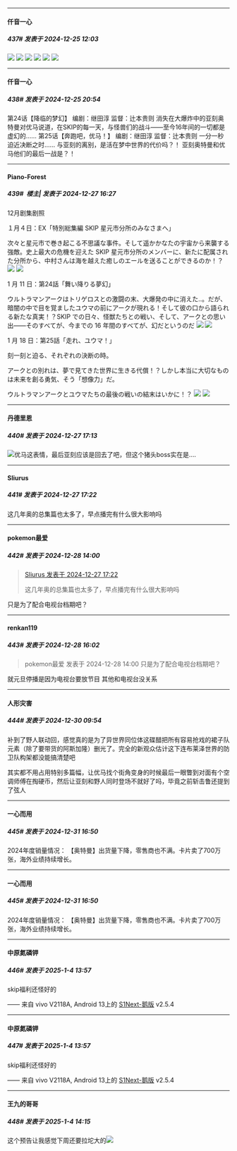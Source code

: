 ﻿
*****

####  仟音一心  
##### 437#       发表于 2024-12-25 12:03

<img src="https://p.sda1.dev/20/e7ecc1a15182becd6d04f33481a3db14/image.jpg" referrerpolicy="no-referrer">
<img src="https://p.sda1.dev/20/8c6d2b1d10287f31fe20a968df3d9522/image.jpg" referrerpolicy="no-referrer">
<img src="https://p.sda1.dev/20/a2b7f6b29b1a35b771b1baae7ece9eaa/image.jpg" referrerpolicy="no-referrer">
<img src="https://p.sda1.dev/20/34fecbc330482f8535b9942e19050b68/image.jpg" referrerpolicy="no-referrer">
<img src="https://p.sda1.dev/20/0f1f8bc0e39fda76627b4a5e5cc32fa4/image.jpg" referrerpolicy="no-referrer">
<img src="https://p.sda1.dev/20/8da0651bf662741ecb4e53146b047fca/image.jpg" referrerpolicy="no-referrer">


*****

####  仟音一心  
##### 438#       发表于 2024-12-25 20:54

第24话【降临的梦幻】
 编剧：继田淳
 监督：辻本贵则
 消失在大爆炸中的亚刻奥特曼对优马说道，在SKIP的每一天，与怪兽们的战斗——至今16年间的一切都是虚幻的……
 第25话【奔跑吧，优马！】
 编剧：继田淳
 监督：辻本贵则
 一分一秒迫近决断之时……
 与亚刻的离别，是活在梦中世界的代价吗？！
 亚刻奥特曼和优马他们的最后一战是？！


*****

####  Piano-Forest  
##### 439#         楼主| 发表于 2024-12-27 16:27

12月剧集剧照

１月４日：EX「特別総集編 SKIP 星元市分所のみなさまへ」

次々と星元市で巻き起こる不思議な事件。そして遥かかなたの宇宙から来襲する強敵。史上最大の危機を迎えた SKIP 星元市分所のメンバーに、新たに配属された分所から、中村さんは海を越えた癒しのエールを送ることができるのか！？
<img src="https://p.sda1.dev/21/e07b7c37181c06d8a7477a8afdf90221/20241227160253.png" referrerpolicy="no-referrer">
<img src="https://p.sda1.dev/21/f09c42eaf92e832d404d1c6b049e5b92/20241227160318.png" referrerpolicy="no-referrer">

1 月 11 日：第24話「舞い降りる夢幻」

ウルトラマンアークはトリゲロスとの激闘の末、大爆発の中に消えた..。だが、暗闇の中で目を覚ましたユウマの前にアークが現れる！そして彼の口から語られる新たな真実！？SKIP での日々、怪獣たちとの戦い、そして、アークとの思い出――そのすべてが、今までの 16 年間のすべてが、幻だというのだ
<img src="https://p.sda1.dev/21/1029218f3dca2b8fe3dbfd81dcfebe0a/20241227160425_20241227160431.png" referrerpolicy="no-referrer">
<img src="https://p.sda1.dev/21/d8f566f46bea534c9f300ec00f7789bb/20241227160425.png" referrerpolicy="no-referrer">

1 月 18 日：第25話「走れ、ユウマ！」

刻一刻と迫る、それぞれの決断の時。

アークとの別れは、夢で見てきた世界に生きる代償！？しかし本当に大切なものは未来を創る勇気、そう「想像力」だ。

ウルトラマンアークとユウマたちの最後の戦いの結末はいかに！？
<img src="https://p.sda1.dev/21/a692faafae0fbd61d0226a6ea20d7024/20241227160538.png" referrerpolicy="no-referrer">
<img src="https://p.sda1.dev/21/035975d239c46acfba85271e66a1c41b/20241227160538_20241227160543.png" referrerpolicy="no-referrer">


*****

####  丹德里恩  
##### 440#       发表于 2024-12-27 17:13

<img src="https://static.saraba1st.com/image/smiley/face2017/047.png" referrerpolicy="no-referrer">优马这表情，最后亚刻应该是回去了吧，但这个猪头boss实在是....


*****

####  Sliurus  
##### 441#       发表于 2024-12-27 17:22

这几年奥的总集篇也太多了，早点播完有什么很大影响吗


*****

####  pokemon最爱  
##### 442#       发表于 2024-12-28 14:00

<blockquote><a href="httphttps://bbs.saraba1st.com/2b/forum.php?mod=redirect&amp;goto=findpost&amp;pid=67035997&amp;ptid=2164869" target="_blank">Sliurus 发表于 2024-12-27 17:22</a>

这几年奥的总集篇也太多了，早点播完有什么很大影响吗</blockquote>
只是为了配合电视台档期吧？


*****

####  renkan119  
##### 443#       发表于 2024-12-28 16:02

<blockquote>pokemon最爱 发表于 2024-12-28 14:00
只是为了配合电视台档期吧？</blockquote>
就元旦停播是因为电视台要放节目 其他和电视台没关系


*****

####  人形灾害  
##### 444#       发表于 2024-12-30 09:54

补到了野人联动回，感觉真的是为了异世界同位体这碟醋把所有容易抢戏的裙子队元素（除了要带货的阿斯加隆）删光了。完全的新观众估计这下连布莱泽世界的防卫队构架都没能搞清楚吧

其实都不用占用特别多篇幅，让优马找个街角变身的时候最后一眼瞥到对面有个空调师傅在掏硬币，然后让亚刻和野人同时登场不就好了吗，毕竟之前斩击鲁还提到了弦人


*****

####  一心而用  
##### 445#       发表于 2024-12-31 16:50

2024年度销量情况：
【奥特曼】出货量下降，零售商也不满。卡片卖了700万张，海外业绩持续增长。


*****

####  一心而用  
##### 445#       发表于 2024-12-31 16:50

2024年度销量情况：
【奥特曼】出货量下降，零售商也不满。卡片卖了700万张，海外业绩持续增长。

*****

####  中原氮磷钾  
##### 446#       发表于 2025-1-4 13:57

skip福利还怪好的

—— 来自 vivo V2118A, Android 13上的 [S1Next-鹅版](https://github.com/ykrank/S1-Next/releases) v2.5.4

*****

####  中原氮磷钾  
##### 447#       发表于 2025-1-4 13:57

skip福利还怪好的

—— 来自 vivo V2118A, Android 13上的 [S1Next-鹅版](https://github.com/ykrank/S1-Next/releases) v2.5.4


*****

####  王九的哥哥  
##### 448#       发表于 2025-1-4 14:15

这个预告让我感觉下周还要拉坨大的<img src="https://static.saraba1st.com/image/smiley/face2017/067.png" referrerpolicy="no-referrer">


